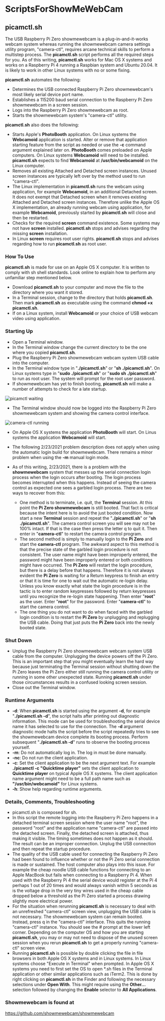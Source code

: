 # ScriptsForShowMeWebCam

## picamctl.sh

The USB Raspberry Pi Zero showmewebcam is a plug-in-and-it-works webcam system whereas running the showmewebcam camera settings utility program, "camera-ctl", requires arcane technical skills to perform a multistep process. The **picamctl.sh** script performs all the required steps for you. As of this writing, **picamctl.sh** works for Mac OS X systems and works on a Raspberry Pi 4 running a Raspbian system and Ubuntu 20.04. It is likely to work in other Linux systems with no or some fixing.  

**picamctl.sh** automates the following:

* Determines the USB connected Raspberry Pi Zero showmewebcam's most likely serial device port name.
* Establishes a 115200 baud serial connection to the Raspberry Pi Zero showmewebcam in a screen session.
* Logs into the Raspberry Pi Zero showmewebcam as root.
* Starts the showmewebcam system's "camera-ctl" utility.

**picamctl.sh** also does the following:

* Starts Apple's **PhotoBooth** application. On Linux systems the **Webcamoid** application is started. Alter or remove that application starting feature from the script as needed or use the **-c** command argument explained later on. **PhotoBooth** comes preloaded on Apple computers. On Linux systems **Webcamoid** will need to be installed. **picamctl.sh** expects to find **Webcamoid** at **/usr/bin/webcamoid** on the Linux computer.
* Removes all existing Attached and Detached screen instances. Unused screen instances are typically left over by the method used to run "camera-ctl".
* The Linux implementation in **picamctl.sh** runs the webcam using application, for example **Webcamoid**, in an additional Detached screen. It does not exempt that Detached screen when it removes existing Attached and Detached screen instances. Therefore unlike the Apple OS X implementation, an already running webcam using application, for example **Webcamoid**, previously started by **picamctl.sh** will close and then be restarted.
* Checks for the required **screen** command existence. Some systems may not have **screen** installed. **picamctl.sh** stops and advises regarding the missing **screen** installation.
* In Linux **screen** requires root user rights. **picamctl.sh** stops and advises regarding how to run **picamctl.sh** as root user.

### How To Use

**picamctl.sh** is made for use on an Apple OS X computer. It is written to comply with sh shell standards.  Look online to explain how to perform any unfamiliar step mentioned below.

* Download **picamctl.sh** to your computer and move the file to the directory where you want it stored.
* In a Terminal session, change to the directory that holds **picamctl.sh**. Then mark **picamctl.sh** as executable using the command **chmod +x picamctl.sh**.
* If on a Linux system, install **Webcamoid** or your choice of USB webcam video using application.

### Starting Up

* Open a Terminal window.
* In the Terminal window change the current directory to be the one where you copied **picamctl.sh**.
* Plug the Raspberry Pi Zero showmewebcam webcam system USB cable into the computer.
* In the Terminal window type in "**./picamctl.sh**" or "**sh ./picamctl.sh**". On Linux systems type in "**sudo ./picamctl.sh**" or "**sudo sh ./picamctl.sh**" to run as root user. The system will prompt for the root user password.
* If showmewebcam has yet to finish booting, **picamctl.sh** will make a number of attempts to check for a late startup.

![picamctl waiting](graphics/picamctl_waiting.png?raw=true)

* The Terminal window should now be logged into the Raspberry Pi Zero showmewebcam system and showing the camera control interface.

![camera-ctl running](graphics/cameractl_image.png?raw=true)

* On Apple OS X systems the application **PhotoBooth** will start. On Linus systems the application **Webcamoid** will start.
* The following 2/23/2021 problem description does not apply when using the automatic login build for showmewebcam. There remains a minor problem when using the **-m** manual login mode.  
* As of this writing, 2/23/2021, there is a problem with the **showmewebcam** system that messes up the serial connection login process when the login occurs after booting. The login process becomes interrupted when this happens. Instead of seeing the camera control as expected one sees a garbled login process. There are two ways to recover from this:

  * One method is to terminate, i.e. quit, the **Terminal** session. At this point the **Pi Zero showmewebcam** is still booted. That fact is critical because the intent here is to avoid the just booted condition. Now start a new **Terminal** session and repeat the "**./picamctl.sh**" or "**sh ./picamctl.sh**". The camera control screen you will see may not be 100% intact. If that is the case then press the letter q to quit it. Then enter in "**camera-ctl**" to restart the camera control program.
  * The second method is simply to manually login to the **Pi Zero** and start the **camera-ctl** program. The awkward aspect to this method is that the precise state of the garbled login procedure is not consistent. The user name might have been improperly entered, the password might have been improperly entered or both conditions might have occurred. The **Pi Zero** will restart the login procedure, but there is a delay before that happens. Therefore it is not always evident the **Pi Zero** is waiting for a Return keypress to finish an entry or that it is time for one to wait out the automatic re-login delay. Unless you know exactly what state the login procedure is in the tactic is to enter random keypresses followed by return keypresses until you recognize the re-login state happening. Then enter "**root**" as the user. Enter "**root**" for the password. Enter "**camera-ctl**" to start the camera control.
  * The one thing you do not want to do when faced with the garbled login condition is to restart the **Pi Zero** by unplugging and replugging the USB cable. Doing that just puts the **Pi Zero** back into the newly booted state.

### Shut Down

* Unplug the Raspberry Pi Zero showmewebcam webcam system USB cable from the computer. Unplugging the device powers off the Pi Zero. This is an important step that you might eventually learn the hard way because just terminating the Terminal session without shutting down the Pi Zero leaves the Pi Zero either still running the camera control utility or running in some other unexpected state. Running **picamctl.sh** under those circumstances results in a confused looking screen session.
* Close out the Terminal window.

### Runtime Arguments

* **-d**: When **picamctl.sh** is started using the argument **-d**, for example "**./picamctl.sh  -d**", the script halts after printing out diagnostic information. This mode can be used for troubleshooting the serial device name it has selected to use for the connection. The **-d** argument diagnostic mode halts the script before the script repeatedly tries to see the showmewebcam device complete its booting process. Perform subsequent "**./picamctl.sh  -d**" runs to observe the booting process yourself.
* **-m**: Do not automatically log in. The log in must be done manually.
* **-nc**: Do not run the client application.
* **-c**: Set the client application to be the next argument text. For example **./picamctl -c "Quicktime player"** sets the client application to **Quicktime player** on typical Apple OS X systems. The client application name argument might need to be a full path name such as **"/usr/bin/webcamoid"** for Linux systems.
* **-h**: Show help regarding runtime arguments.

### Details, Comments, Troubleshooting

* picamctl.sh is composed for sh.
* In this script the remote logging into the Raspberry Pi Zero happens in a detached terminal screen session where the user name "root", the password "root" and the application name "camera-ctl" are passed into the detached screen. Finally, the detached screen is attached, thus making it visible. The timing sometimes does not happen as it should. The result can be an improper connection. Unplug the USB connection and then repeat the startup procedure.
* The quality of the USB cable used for connecting the Raspberry Pi Zero had been found to influence whether or not the Pi Zero serial connection is made or sustained. The host computer also plays into this issue. For example the cheap noodle USB cable functions for connecting to an Apple MacBook but fails when connecting to a Raspberry Pi 4. When used with the Raspberry Pi 4 the serial device would register at the Pi 4 perhaps 1 out of 20 times and would always vanish within 5 seconds as is the voltage drop in the very tiny wires used in the cheap cable dropped below a threshold as the Pi Zero started a process drawing slightly more electrical power.
* For the situation when rerunning **picamctl.sh** is necessary to deal with an unrefreshed "camera-ctl" screen view, unplugging the USB cable is not necessary. The showmewebcam system can remain booted. Instead, press q in the "camera-ctl" interface. This quits the running "camera-ctl" instance. You should see the # prompt at the lower left corner. Depending on the computer OS and how you are starting **picamctl.sh**, you may or may not need to dispose of the unused screen session when you rerun **picamctl.sh** to get a properly running "camera-ctl" screen view.
* Running **picamctl.sh** is possible by double clicking the file in file browsers in both Apple OS X systems and in Linux systems. In Linux systems choose "Execute in Terminal" when prompted. In Apple OS X systems you need to first set the OS to open *.sh files in the Terminal application or other similar applications such as iTerm2. This is done by right clicking on **picamctl.sh** in the Finder and following the necessary selections under **Open With**. This might require using the **Other...** selection followed by changing the **Enable** selector to **All Applications**.

### Showmewebcam is found at

<https://github.com/showmewebcam/showmewebcam>
